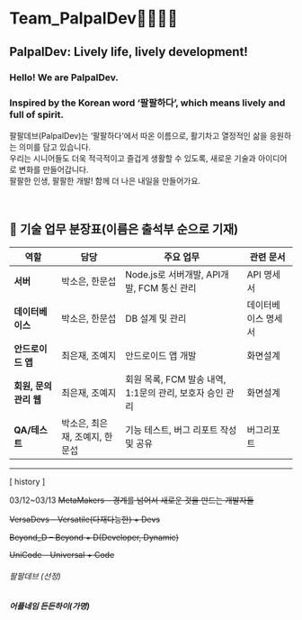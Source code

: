 # Team_PalpalDev🚀🚀🚀🚀
## PalpalDev: Lively life, lively development!
### Hello! We are PalpalDev.  
### Inspired by the Korean word ‘팔팔하다’, which means lively and full of spirit.

팔팔데브(PalpalDev)는 ‘팔팔하다’에서 따온 이름으로, 활기차고 열정적인 삶을 응원하는 의미를 담고 있습니다.<br>
우리는 시니어들도 더욱 적극적이고 즐겁게 생활할 수 있도록, 새로운 기술과 아이디어로 변화를 만들어갑니다.<br>
팔팔한 인생, 팔팔한 개발! 함께 더 나은 내일을 만들어가요.

</br>

## 📝 기술 업무 분장표(이름은 출석부 순으로 기재)

| 역할        | 담당 | 주요 업무 | 관련 문서 | 
|------------|----------|------------------------------|----------|
| **서버**    |  박소은, 한문섭    | Node.js로 서버개발, API개발, FCM 통신 관리  | API 명세서 | 
| **데이터베이스**  | 박소은, 한문섭    | DB 설계 및 관리 | 데이터베이스 명세서 | 
| **안드로이드 앱** | 최은재, 조예지     | 안드로이드 앱 개발 | 화면설계 | 
| **회원, 문의 관리 웹** | 최은재, 조예지      | 회원 목록, FCM 발송 내역, 1:1문의 관리, 보호자 승인 관리 | 화면설계 |
| **QA/테스트** | 박소은, 최은재, 조예지, 한문섭     | 기능 테스트, 버그 리포트 작성 및 공유 | 버그리포트 |





----------------------------------------------------------------------
[ history ] 

03/12~03/13
~~MetaMakers – 경계를 넘어서 새로운 것을 만드는 개발자들~~

~~VersaDevs – Versatile(다재다능한) + Devs~~

~~Beyond_D – Beyond + D(Developer, Dynamic)~~

~~UniCode – Universal + Code~~

###### 팔팔데브 (선정)
##### 어플네임 든든하이(가명) 
